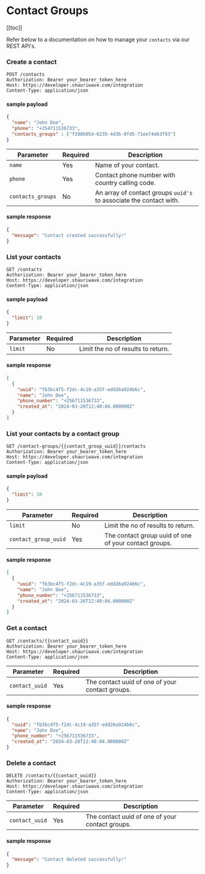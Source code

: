 # Contact Groups

[[toc]]

Refer below to a documentation on how to manage your ``contacts`` via our REST API's.

### Create a contact
```http
POST /contacts
Authorization: Bearer your_bearer_token_here
Host: https://developer.shauriwave.com/integration
Content-Type: application/json
```
#### sample payload
```json
{
  "name": "John Doe",
  "phone": "+254711536733",
  "contacts_groups" : ["f288b054-6235-4d3b-8fd5-71ee74eb3f93"]
}
```
| Parameter | Required | Description                                                          |
|-----------|----------|----------------------------------------------------------------------|
| `name`    | Yes      | Name of your contact.                                                |
| `phone`   | Yes      | Contact phone number with country calling code.                      |
| `contacts_groups`   | No       | An array of contact groups ``uuid's`` to associate the contact with. |


#### sample response
````json
{
  "message": "Contact created successfully!"
}
````

### List your contacts

```http
GET /contacts
Authorization: Bearer your_bearer_token_here
Host: https://developer.shauriwave.com/integration
Content-Type: application/json
```
#### sample payload
```json
{
  "limit": 10
}
```
| Parameter | Required | Description                        |
|-----------|----------|------------------------------------|
| `limit`   | No       | Limit the no of results to return. |

#### sample response
````json
[
  {
    "uuid": "fb3bc4f5-f2dc-4c19-a35f-edd26a924b6c",
    "name": "John Doe",
    "phone_number": "+256711536733",
    "created_at": "2024-03-28T12:40:04.000000Z"
  }
]
````

### List your contacts by a contact group

```http
GET /contact-groups/{{contact_group_uuid}}/contacts
Authorization: Bearer your_bearer_token_here
Host: https://developer.shauriwave.com/integration
Content-Type: application/json
```
#### sample payload
```json
{
  "limit": 10
}
```
| Parameter | Required | Description                                           |
|-----------|----------|-------------------------------------------------------|
| `limit`   | No       | Limit the no of results to return.                    |
| `contact_group_uuid`   | Yes      | The contact group uuid of one of your contact groups. |


#### sample response
````json
[
  {
    "uuid": "fb3bc4f5-f2dc-4c19-a35f-edd26a924b6c",
    "name": "John Doe",
    "phone_number": "+256711536733",
    "created_at": "2024-03-28T12:40:04.000000Z"
  }
]
````
### Get a contact

```http
GET /contacts/{{contact_uuid}}
Authorization: Bearer your_bearer_token_here
Host: https://developer.shauriwave.com/integration
Content-Type: application/json
```
| Parameter | Required | Description                                          |
|-----------|----------|------------------------------------------------------|
| `contact_uuid`   | Yes      | The contact uuid of one of your contact groups. |

#### sample response
````json
{
  "uuid": "fb3bc4f5-f2dc-4c19-a35f-edd26a924b6c",
  "name": "John Doe",
  "phone_number": "+256711536733",
  "created_at": "2024-03-28T12:40:04.000000Z"
}
````

### Delete a contact

```http
DELETE /contacts/{{contact_uuid}}
Authorization: Bearer your_bearer_token_here
Host: https://developer.shauriwave.com/integration
Content-Type: application/json
```
| Parameter | Required | Description                                          |
|-----------|----------|------------------------------------------------------|
| `contact_uuid`   | Yes      | The contact uuid of one of your contact groups. |

#### sample response
````json
{
  "message": "Contact deleted successfully!"
}
````
